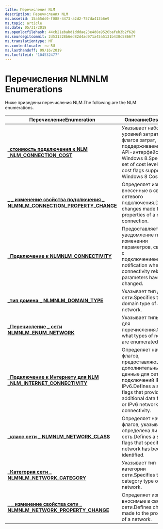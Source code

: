 ```yaml
---
title: Перечисления NLM
description: Перечисления NLM
ms.assetid: 15a65dd0-f088-4473-a2d2-757da413b6e9
ms.topic: article
ms.date: 05/31/2018
ms.openlocfilehash: 44cb21ebabd1dddae23e4d8a9526bafeb3b2f620
ms.sourcegitcommit: 2d531328b6ed82d4ad971a45a5131b430c5866f7
ms.translationtype: MT
ms.contentlocale: ru-RU
ms.lasthandoff: 09/16/2019
ms.locfileid: "104532477"
---
```

# <a name="nlm-enumerations"></a><span data-ttu-id="1383e-103">Перечисления NLM</span><span class="sxs-lookup"><span data-stu-id="1383e-103">NLM Enumerations</span></span>

<span data-ttu-id="1383e-104">Ниже приведены перечисления NLM.</span><span class="sxs-lookup"><span data-stu-id="1383e-104">The following are the NLM enumerations.</span></span>

| <span data-ttu-id="1383e-105">Перечисление</span><span class="sxs-lookup"><span data-stu-id="1383e-105">Enumeration</span></span>                                                                 | <span data-ttu-id="1383e-106">Описание</span><span class="sxs-lookup"><span data-stu-id="1383e-106">Description</span></span>                                                                                |
|-----------------------------------------------------------------------------|--------------------------------------------------------------------------------------------|
| [<span data-ttu-id="1383e-107">**\_стоимость подключения к NLM \_**</span><span class="sxs-lookup"><span data-stu-id="1383e-107">**NLM\_CONNECTION\_COST**</span></span>](/windows/desktop/api/Netlistmgr/ne-netlistmgr-nlm_connection_cost)                        | <span data-ttu-id="1383e-108">Указывает набор уровней затрат и флагов затрат, поддерживаемых в API-интерфейсах Windows 8.</span><span class="sxs-lookup"><span data-stu-id="1383e-108">Specifies a set of cost levels and cost flags supported in Windows 8 Cost APIs.</span></span>            |
| [<span data-ttu-id="1383e-109">**\_ \_ изменение свойства подключения \_ NLM**</span><span class="sxs-lookup"><span data-stu-id="1383e-109">**NLM\_CONNECTION\_PROPERTY\_CHANGE**</span></span>](/windows/desktop/api/Netlistmgr/ne-netlistmgr-nlm_connection_property_change) | <span data-ttu-id="1383e-110">Определяет изменения, внесенные в свойства сетевого подключения.</span><span class="sxs-lookup"><span data-stu-id="1383e-110">Defines changes made to the properties of a network connection.</span></span>                            |
| [<span data-ttu-id="1383e-111">**\_Подключение к NLM**</span><span class="sxs-lookup"><span data-stu-id="1383e-111">**NLM\_CONNECTIVITY**</span></span>](/windows/desktop/api/Netlistmgr/ne-netlistmgr-nlm_connectivity)                               | <span data-ttu-id="1383e-112">Предоставляет уведомление при изменении параметров, связанных с подключением.</span><span class="sxs-lookup"><span data-stu-id="1383e-112">Provides notification whenever connectivity related parameters have changed.</span></span>               |
| [<span data-ttu-id="1383e-113">**\_тип домена \_ NLM**</span><span class="sxs-lookup"><span data-stu-id="1383e-113">**NLM\_DOMAIN\_TYPE**</span></span>](/windows/desktop/api/Netlistmgr/ne-netlistmgr-nlm_domain_type)                                | <span data-ttu-id="1383e-114">Указывает тип домена сети.</span><span class="sxs-lookup"><span data-stu-id="1383e-114">Specifies the domain type of a network.</span></span>                                                    |
| [<span data-ttu-id="1383e-115">**\_Перечисление \_ сети NLM**</span><span class="sxs-lookup"><span data-stu-id="1383e-115">**NLM\_ENUM\_NETWORK**</span></span>](/windows/desktop/api/Netlistmgr/ne-netlistmgr-nlm_enum_network)                              | <span data-ttu-id="1383e-116">Указывает типы сетей для перечисления.</span><span class="sxs-lookup"><span data-stu-id="1383e-116">Specifies what types of networks are enumerated.</span></span>                                           |
| [<span data-ttu-id="1383e-117">**\_Подключение к Интернету для NLM \_**</span><span class="sxs-lookup"><span data-stu-id="1383e-117">**NLM\_INTERNET\_CONNECTIVITY**</span></span>](/windows/desktop/api/Netlistmgr/ne-netlistmgr-nlm_internet_connectivity)            | <span data-ttu-id="1383e-118">Определяет набор флагов, предоставляющих дополнительные данные для сетевых подключений IPv4 или IPv6.</span><span class="sxs-lookup"><span data-stu-id="1383e-118">Defines a set of flags that provide additional data for IPv4 or IPv6 network connectivity.</span></span> |
| [<span data-ttu-id="1383e-119">**\_класс сети \_ NLM**</span><span class="sxs-lookup"><span data-stu-id="1383e-119">**NLM\_NETWORK\_CLASS**</span></span>](/windows/desktop/api/Netlistmgr/ne-netlistmgr-nlm_network_class)                            | <span data-ttu-id="1383e-120">Определяет набор флагов, указывающих, определена ли сеть.</span><span class="sxs-lookup"><span data-stu-id="1383e-120">Defines a set of flags that specify if a network has been identified.</span></span>                      |
| [<span data-ttu-id="1383e-121">**\_Категория сети \_ NLM**</span><span class="sxs-lookup"><span data-stu-id="1383e-121">**NLM\_NETWORK\_CATEGORY**</span></span>](/windows/desktop/api/Netlistmgr/ne-netlistmgr-nlm_network_category)                      | <span data-ttu-id="1383e-122">Указывает тип категории сети.</span><span class="sxs-lookup"><span data-stu-id="1383e-122">Specifies the category type of a network.</span></span>                                                  |
| [<span data-ttu-id="1383e-123">**\_ \_ изменение свойства сети \_ NLM**</span><span class="sxs-lookup"><span data-stu-id="1383e-123">**NLM\_NETWORK\_PROPERTY\_CHANGE**</span></span>](/windows/desktop/api/Netlistmgr/ne-netlistmgr-nlm_network_property_change)       | <span data-ttu-id="1383e-124">Определяет изменения, вносимые в свойства сети.</span><span class="sxs-lookup"><span data-stu-id="1383e-124">Defines changes made to the properties of a network.</span></span>                                       |



 

 

 




